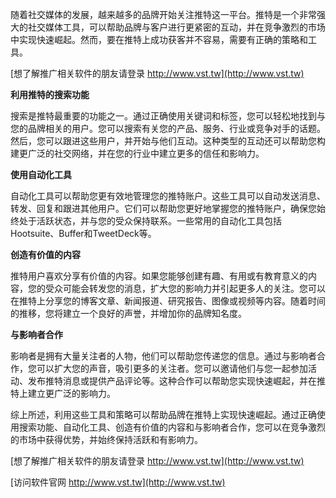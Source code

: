 随着社交媒体的发展，越来越多的品牌开始关注推特这一平台。推特是一个非常强大的社交媒体工具，可以帮助品牌与客户进行更紧密的互动，并在竞争激烈的市场中实现快速崛起。然而，要在推特上成功获客并不容易，需要有正确的策略和工具。

[想了解推广相关软件的朋友请登录 http://www.vst.tw](http://www.vst.tw)

**利用推特的搜索功能**

搜索是推特最重要的功能之一。通过正确使用关键词和标签，您可以轻松地找到与您的品牌相关的用户。您可以搜索有关您的产品、服务、行业或竞争对手的话题。然后，您可以跟进这些用户，并开始与他们互动。这种类型的互动还可以帮助您构建更广泛的社交网络，并在您的行业中建立更多的信任和影响力。

**使用自动化工具**

自动化工具可以帮助您更有效地管理您的推特账户。这些工具可以自动发送消息、转发、回复和跟进其他用户。它们可以帮助您更好地掌握您的推特账户，确保您始终处于活跃状态，并与您的受众保持联系。一些常用的自动化工具包括Hootsuite、Buffer和TweetDeck等。

**创造有价值的内容**

推特用户喜欢分享有价值的内容。如果您能够创建有趣、有用或有教育意义的内容，您的受众可能会转发您的消息，扩大您的影响力并引起更多人的关注。您可以在推特上分享您的博客文章、新闻报道、研究报告、图像或视频等内容。随着时间的推移，您将建立一个良好的声誉，并增加你的品牌知名度。

**与影响者合作**

影响者是拥有大量关注者的人物，他们可以帮助您传递您的信息。通过与影响者合作，您可以扩大您的声音，吸引更多的关注者。您可以邀请他们与您一起参加活动、发布推特消息或提供产品评论等。这种合作可以帮助您实现快速崛起，并在推特上建立更广泛的影响力。

综上所述，利用这些工具和策略可以帮助品牌在推特上实现快速崛起。通过正确使用搜索功能、自动化工具、创造有价值的内容和与影响者合作，您可以在竞争激烈的市场中获得优势，并始终保持活跃和有影响力。

[想了解推广相关软件的朋友请登录 http://www.vst.tw](http://www.vst.tw)


[访问软件官网 http://www.vst.tw](http://www.vst.tw)
